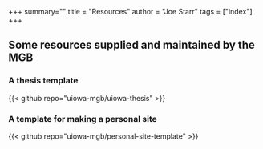 +++
summary=""
title = "Resources"
author = "Joe Starr"
tags = ["index"]
+++

## Some resources supplied and maintained by the MGB

### A thesis template

{{< github repo="uiowa-mgb/uiowa-thesis" >}}

### A template for making a personal site

{{< github repo="uiowa-mgb/personal-site-template" >}}
